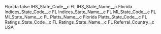 <?xml version="1.0" encoding="UTF-8"?>
<CustomMetadata xmlns="http://soap.sforce.com/2006/04/metadata" xmlns:xsi="http://www.w3.org/2001/XMLSchema-instance" xmlns:xsd="http://www.w3.org/2001/XMLSchema">
    <label>Florida</label>
    <protected>false</protected>
    <values>
        <field>IHS_State_Code__c</field>
        <value xsi:type="xsd:string">FL</value>
    </values>
    <values>
        <field>IHS_State_Name__c</field>
        <value xsi:type="xsd:string">Florida</value>
    </values>
    <values>
        <field>Indices_State_Code__c</field>
        <value xsi:type="xsd:string">FL</value>
    </values>
    <values>
        <field>Indices_State_Name__c</field>
        <value xsi:type="xsd:string">FL</value>
    </values>
    <values>
        <field>MI_State_Code__c</field>
        <value xsi:type="xsd:string">FL</value>
    </values>
    <values>
        <field>MI_State_Name__c</field>
        <value xsi:type="xsd:string">FL</value>
    </values>
    <values>
        <field>Platts_Name__c</field>
        <value xsi:type="xsd:string">Florida</value>
    </values>
    <values>
        <field>Platts_State_Code__c</field>
        <value xsi:type="xsd:string">FL</value>
    </values>
    <values>
        <field>Ratings_State_Code__c</field>
        <value xsi:type="xsd:string">FL</value>
    </values>
    <values>
        <field>Ratings_State_Name__c</field>
        <value xsi:type="xsd:string">FL</value>
    </values>
    <values>
        <field>Referral_Country__c</field>
        <value xsi:type="xsd:string">USA</value>
    </values>
</CustomMetadata>
